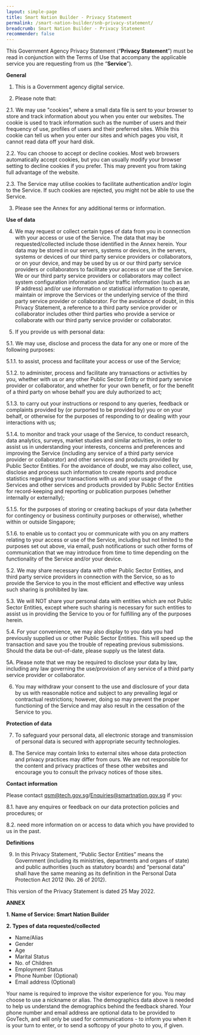 ```yaml
---
layout: simple-page
title: Smart Nation Builder - Privacy Statement
permalink: /smart-nation-builder/snb-privacy-statement/
breadcrumb: Smart Nation Builder - Privacy Statement
recommender: false
---
```


This Government Agency Privacy Statement (“**Privacy Statement**”) must be read in conjunction with the Terms of Use that accompany the applicable service you are requesting from us (the “**Service**”). 

**General**

 1. This is a Government agency digital service.

 2. Please note that:

 2.1.	We may use "cookies", where a small data file is sent to your browser to store and track information about you when you enter our websites. The cookie is used to track information such as the number of users and their frequency of use, profiles of users and their preferred sites. While this cookie can tell us when you enter our sites and which pages you visit, it cannot read data off your hard disk.

2.2.	You can choose to accept or decline cookies. Most web browsers automatically accept cookies, but you can usually modify your browser setting to decline cookies if you prefer. This may prevent you from taking full advantage of the website.

2.3.	The Service may utilise cookies to facilitate authentication and/or login to the Service. If such cookies are rejected, you might not be able to use the Service.

3.  Please see the Annex for any additional terms or information.

**Use of data**

4.	 We may request or collect certain types of data from you in connection with your access or use of the Service. The data that may be requested/collected include those identified in the Annex herein. Your data may be stored in our servers, systems or devices, in the servers, systems or devices of our third party service providers or collaborators, or on your device, and may be used by us or our third party service providers or collaborators to facilitate your access or use of the Service. We or our third party service providers or collaborators may collect system configuration information and/or traffic information (such as an IP address) and/or use information or statistical information to operate, maintain or improve the Services or the underlying service of the third party service provider or collaborator. For the avoidance of doubt, in this Privacy Statement, a reference to a third party service provider or collaborator includes other third parties who provide a service or collaborate with our third party service provider or collaborator.

5. 	If you provide us with personal data:

5.1.	We may use, disclose and process the data for any one or more of the following purposes:

5.1.1.	to assist, process and facilitate your access or use of the Service;

5.1.2.	to administer, process and facilitate any transactions or activities by you, whether with us or any other Public Sector Entity or third party service provider or collaborator, and whether for your own benefit, or for the benefit of a third party on whose behalf you are duly authorized to act;

5.1.3.	to carry out your instructions or respond to any queries, feedback or complaints provided by (or purported to be provided by) you or on your behalf, or otherwise for the purposes of responding to or dealing with your interactions with us;

5.1.4.	to monitor and track your usage of the Service, to conduct research, data analytics, surveys, market studies and similar activities, in order to assist us in understanding your interests, concerns and preferences and improving the Service (including any service of a third party service provider or collaborator) and other services and products provided by Public Sector Entities. For the avoidance of doubt, we may also collect, use, disclose and process such information to create reports and produce statistics regarding your transactions with us and your usage of the Services and other services and products provided by Public Sector Entities for record-keeping and reporting or publication purposes (whether internally or externally);

5.1.5.	for the purposes of storing or creating backups of your data (whether for contingency or business continuity purposes or otherwise), whether within or outside Singapore;

5.1.6.	to enable us to contact you or communicate with you on any matters relating to your access or use of the Service, including but not limited to the purposes set out above, via email, push notifications or such other forms of communication that we may introduce from time to time depending on the functionality of the Service and/or your device.

5.2.	We may share necessary data with other Public Sector Entities, and third party service providers in connection with the Service, so as to provide the Service to you in the most efficient and effective way unless such sharing is prohibited by law.

5.3.	We will NOT share your personal data with entities which are not Public Sector Entities, except where such sharing is necessary for such entities to assist us in providing the Service to you or for fulfilling any of the purposes herein.

5.4.	For your convenience, we may also display to you data you had previously supplied us or other Public Sector Entities.  This will speed up the transaction and save you the trouble of repeating previous submissions. Should the data be out-of-date, please supply us the latest data.

5A.	Please note that we may be required to disclose your data by law, including any law governing the use/provision of any service of a third party service provider or collaborator.

6. 	You may withdraw your consent to the use and disclosure of your data by us with reasonable notice and subject to any prevailing legal or contractual restrictions; however, doing so may prevent the proper functioning of the Service and may also result in the cessation of the Service to you.

**Protection of data**

7.	 To safeguard your personal data, all electronic storage and transmission of personal data is secured with appropriate security technologies.

8.	 The Service may contain links to external sites whose data protection and privacy practices may differ from ours.  We are not responsible for the content and privacy practices of these other websites and encourage you to consult the privacy notices of those sites.

**Contact information**

Please contact qsm@tech.gov.sg/Enquiries@smartnation.gov.sg if you:

8.1.	have any enquires or feedback on our data protection policies and procedures; or

8.2.	need more information on or access to data which you have provided to us in the past.

**Definitions**

9. 	In this Privacy Statement, “Public Sector Entities” means the Government (including its ministries, departments and organs of state) and public authorities (such as statutory boards) and “personal data” shall have the same meaning as its definition in the Personal Data Protection Act 2012 (No. 26 of 2012).


This version of the Privacy Statement is dated 25 May 2022.
 


**ANNEX**

**1.	Name of Service: Smart Nation Builder** 

**2.	Types of data requested/collected**

* Name/Alias
* Gender
* Age
* Marital Status
* No. of Children
* Employment Status
* Phone Number (Optional)
* Email address (Optional)

Your name is required to improve the visitor experience for you. You may choose to use a nickname or alias. The demographics data above is needed to help us understand the demographics behind the feedback shared. Your phone number and email address are optional data to be provided to GovTech, and will only be used for communications - to inform you when it is your turn to enter, or to send a softcopy of your photo to you, if given.

